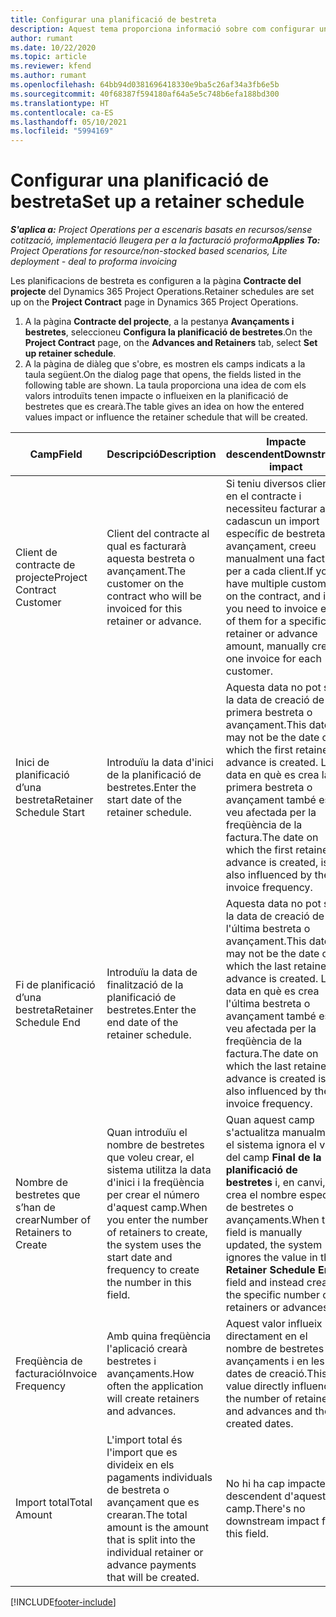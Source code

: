 ```yaml
---
title: Configurar una planificació de bestreta
description: Aquest tema proporciona informació sobre com configurar una planificació de bestreta al Project Operations.
author: rumant
ms.date: 10/22/2020
ms.topic: article
ms.reviewer: kfend
ms.author: rumant
ms.openlocfilehash: 64bb94d0381696418330e9ba5c26af34a3fb6e5b
ms.sourcegitcommit: 40f68387f594180af64a5e5c748b6efa188bd300
ms.translationtype: HT
ms.contentlocale: ca-ES
ms.lasthandoff: 05/10/2021
ms.locfileid: "5994169"
---
```

# <a name="set-up-a-retainer-schedule"></a><span data-ttu-id="db687-103">Configurar una planificació de bestreta</span><span class="sxs-lookup"><span data-stu-id="db687-103">Set up a retainer schedule</span></span>

<span data-ttu-id="db687-104">_**S'aplica a:** Project Operations per a escenaris basats en recursos/sense cotització, implementació lleugera per a la facturació proforma_</span><span class="sxs-lookup"><span data-stu-id="db687-104">_**Applies To:** Project Operations for resource/non-stocked based scenarios, Lite deployment - deal to proforma invoicing_</span></span>

<span data-ttu-id="db687-105">Les planificacions de bestreta es configuren a la pàgina **Contracte del projecte** del Dynamics 365 Project Operations.</span><span class="sxs-lookup"><span data-stu-id="db687-105">Retainer schedules are set up on the **Project Contract** page in Dynamics 365 Project Operations.</span></span>

1. <span data-ttu-id="db687-106">A la pàgina **Contracte del projecte**, a la pestanya **Avançaments i bestretes**, seleccioneu **Configura la planificació de bestretes**.</span><span class="sxs-lookup"><span data-stu-id="db687-106">On the **Project Contract** page, on the **Advances and Retainers** tab, select **Set up retainer schedule**.</span></span>
2. <span data-ttu-id="db687-107">A la pàgina de diàleg que s'obre, es mostren els camps indicats a la taula següent.</span><span class="sxs-lookup"><span data-stu-id="db687-107">On the dialog page that opens, the fields listed in the following table are shown.</span></span> <span data-ttu-id="db687-108">La taula proporciona una idea de com els valors introduïts tenen impacte o influeixen en la planificació de bestretes que es crearà.</span><span class="sxs-lookup"><span data-stu-id="db687-108">The table gives an idea on how the entered values impact or influence the retainer schedule that will be created.</span></span>

| <span data-ttu-id="db687-109">Camp</span><span class="sxs-lookup"><span data-stu-id="db687-109">Field</span></span> | <span data-ttu-id="db687-110">Descripció</span><span class="sxs-lookup"><span data-stu-id="db687-110">Description</span></span> | <span data-ttu-id="db687-111">Impacte descendent</span><span class="sxs-lookup"><span data-stu-id="db687-111">Downstream impact</span></span> |
| --- | --- | --- |
| <span data-ttu-id="db687-112">Client de contracte de projecte</span><span class="sxs-lookup"><span data-stu-id="db687-112">Project Contract Customer</span></span> | <span data-ttu-id="db687-113">Client del contracte al qual es facturarà aquesta bestreta o avançament.</span><span class="sxs-lookup"><span data-stu-id="db687-113">The customer on the contract who will be invoiced for this retainer or advance.</span></span> | <span data-ttu-id="db687-114">Si teniu diversos clients en el contracte i necessiteu facturar a cadascun un import específic de bestreta o avançament, creeu manualment una factura per a cada client.</span><span class="sxs-lookup"><span data-stu-id="db687-114">If you have multiple customers on the contract, and if you need to invoice each of them for a specific retainer or advance amount, manually create one invoice for each customer.</span></span> |
| <span data-ttu-id="db687-115">Inici de planificació d’una bestreta</span><span class="sxs-lookup"><span data-stu-id="db687-115">Retainer Schedule Start</span></span> | <span data-ttu-id="db687-116">Introduïu la data d'inici de la planificació de bestretes.</span><span class="sxs-lookup"><span data-stu-id="db687-116">Enter the start date of the retainer schedule.</span></span> | <span data-ttu-id="db687-117">Aquesta data no pot ser la data de creació de la primera bestreta o avançament.</span><span class="sxs-lookup"><span data-stu-id="db687-117">This date may not be the date on which the first retainer or advance is created.</span></span> <span data-ttu-id="db687-118">La data en què es crea la primera bestreta o avançament també es veu afectada per la freqüència de la factura.</span><span class="sxs-lookup"><span data-stu-id="db687-118">The date on which the first retainer or advance is created, is also influenced by the invoice frequency.</span></span> |
| <span data-ttu-id="db687-119">Fi de planificació d’una bestreta</span><span class="sxs-lookup"><span data-stu-id="db687-119">Retainer Schedule End</span></span> | <span data-ttu-id="db687-120">Introduïu la data de finalització de la planificació de bestretes.</span><span class="sxs-lookup"><span data-stu-id="db687-120">Enter the end date of the retainer schedule.</span></span> | <span data-ttu-id="db687-121">Aquesta data no pot ser la data de creació de l'última bestreta o avançament.</span><span class="sxs-lookup"><span data-stu-id="db687-121">This date may not be the date on which the last retainer or advance is created.</span></span> <span data-ttu-id="db687-122">La data en què es crea l'última bestreta o avançament també es veu afectada per la freqüència de la factura.</span><span class="sxs-lookup"><span data-stu-id="db687-122">The date on which the last retainer or advance is created is also influenced by the invoice frequency.</span></span> |
| <span data-ttu-id="db687-123">Nombre de bestretes que s’han de crear</span><span class="sxs-lookup"><span data-stu-id="db687-123">Number of Retainers to Create</span></span> | <span data-ttu-id="db687-124">Quan introduïu el nombre de bestretes que voleu crear, el sistema utilitza la data d'inici i la freqüència per crear el número d'aquest camp.</span><span class="sxs-lookup"><span data-stu-id="db687-124">When you enter the number of retainers to create, the system uses the start date and frequency to create the number in this field.</span></span> | <span data-ttu-id="db687-125">Quan aquest camp s'actualitza manualment, el sistema ignora el valor del camp **Final de la planificació de bestretes** i, en canvi, crea el nombre específic de bestretes o avançaments.</span><span class="sxs-lookup"><span data-stu-id="db687-125">When this field is manually updated, the system ignores the value in the **Retainer Schedule End** field and instead creates the specific number of retainers or advances.</span></span> |
| <span data-ttu-id="db687-126">Freqüència de facturació</span><span class="sxs-lookup"><span data-stu-id="db687-126">Invoice Frequency</span></span> | <span data-ttu-id="db687-127">Amb quina freqüència l'aplicació crearà bestretes i avançaments.</span><span class="sxs-lookup"><span data-stu-id="db687-127">How often the application will create retainers and advances.</span></span> | <span data-ttu-id="db687-128">Aquest valor influeix directament en el nombre de bestretes i avançaments i en les dates de creació.</span><span class="sxs-lookup"><span data-stu-id="db687-128">This value directly influences the number of retainers and advances and the created dates.</span></span> |
| <span data-ttu-id="db687-129">Import total</span><span class="sxs-lookup"><span data-stu-id="db687-129">Total Amount</span></span> | <span data-ttu-id="db687-130">L'import total és l'import que es divideix en els pagaments individuals de bestreta o avançament que es crearan.</span><span class="sxs-lookup"><span data-stu-id="db687-130">The total amount is the amount that is split into the individual retainer or advance payments that will be created.</span></span> | <span data-ttu-id="db687-131">No hi ha cap impacte descendent d'aquest camp.</span><span class="sxs-lookup"><span data-stu-id="db687-131">There's no downstream impact for this field.</span></span> |


[!INCLUDE[footer-include](../../includes/footer-banner.md)]